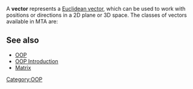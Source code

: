 A **vector** represents a [Euclidean vector](http://en.wikipedia.org/wiki/Euclidean_vector), which can be used to work with positions or directions in a 2D plane or 3D space. The classes of vectors available in MTA are:

See also
--------

-   [OOP](/OOP.md "wikilink")
-   [OOP Introduction](/OOP_Introduction.md "wikilink")
-   [Matrix](/Matrix.md "wikilink")

[Category:OOP](/Category:OOP.md "wikilink")
